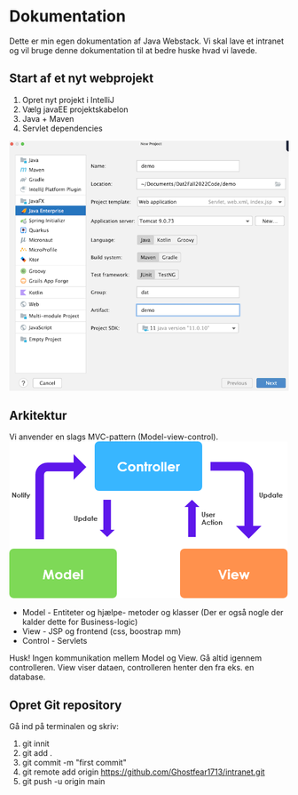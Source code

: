 # Dokumentation <!-- # er tilsvarende h1. ## er tilsvarede h2 ect -->

Dette er min egen dokumentation af Java Webstack. Vi skal lave et intranet og vil bruge
denne dokumentation til at bedre huske hvad vi lavede.

## Start af et nyt webprojekt

1. Opret nyt projekt i IntelliJ
2. Vælg javaEE projektskabelon
3. Java + Maven
4. Servlet dependencies

![img.png](img/img.png)

## Arkitektur 

Vi anvender en slags MVC-pattern (Model-view-control).
![img.png](img/mcv.png/img.png)

- Model - Entiteter og hjælpe- metoder og klasser (Der er også nogle der kalder dette
for Business-logic)
- View - JSP og frontend (css, boostrap mm)
- Control - Servlets

Husk! Ingen kommunikation mellem Model og View. Gå altid igennem controlleren.
View viser dataen, controlleren henter den fra eks. en database.

## Opret Git repository
Gå ind på terminalen og skriv:

1. git innit
2. git add .
3. git commit -m "first commit"
4. git remote add origin https://github.com/Ghostfear1713/intranet.git
5. git push -u origin main 
